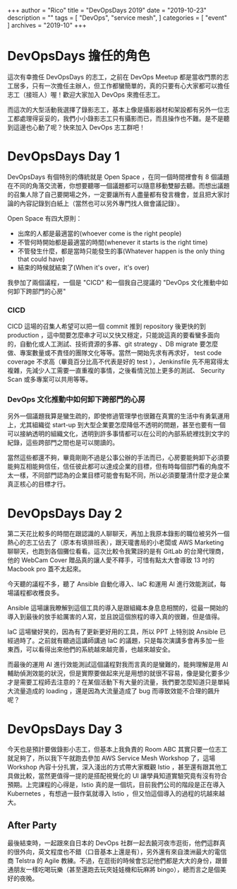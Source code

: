 +++
author = "Rico"
title = "DevOpsDays 2019"
date = "2019-10-23"
description = ""
tags = [
    "DevOps",
    "service mesh",
]
categories = [
    "event"
]
archives = "2019-10"
+++

# DevOpsDays 擔任的角色

這次有幸擔任 DevOpsDays 的志工，之前在 DevOps Meetup 都是當收門票的志工居多，只有一次擔任主辦人，但工作都蠻簡單的，真的只要有心大家都可以擔任志工（接班人）喔！歡迎大家加入 DevOps 來擔任志工。

而這次的大型活動我選擇了錄影志工，基本上像是攝影器材和架設都有另外一位志工都處理得妥妥的，我們小小錄影志工只有攝影而已，而且操作也不難。是不是聽到這邊也心動了呢？快來加入 DevOps 志工群吧！

# DevOpsDays Day 1

DevOpsDays 有個特別的傳統就是 Open Space ，在同一個時間裡會有 8 個議題在不同的角落交流著，你想要聽哪一個議題都可以隨意移動雙腳去聽。而想出議題的召集人除了自己要開場之外，一定要讓所有人盡量都有發言機會，並且把大家討論的內容記錄到白紙上（當然也可以另外專門找人做會議記錄）。

Open Space 有四大原則：

* 出席的人都是最適當的(whoever come is the right people)
* 不管何時開始都是最適當的時間(whenever it starts is the right time)
* 不管發生什麼，都是當時只能發生的事(Whatever happen is the only thing that could have)
* 結束的時候就結束了(When it's over，it's over)

我參加了兩個議程，一個是 "CICD" 和一個我自己提議的 "DevOps 文化推動中如何卸下跨部門的心房"

### CICD
CICD 這場的召集人希望可以把一個 commit 推到 repository 後更快的到 production ，這中間要怎麼串才可以又快又穩定，只能說這真的要看蠻多面向的，自動化或人工測試、技術資源的多寡、git strategy 、DB migrate 要怎麼做、專案數量或不責怪的團隊文化等等。當然一開始先求有再求好， test code coverage 不求高（畢竟百分比高不代表是好的 test ），Jenkinsfile 先不用寫得太複雜，先減少人工需要一直重複的事情，之後看情況加上更多的測試、 Security Scan 或多專案可以共用等等。

### DevOps 文化推動中如何卸下跨部門的心房
另外一個議題我算是蠻生疏的，即使修過管理學也很難在真實的生活中有勇氣運用上，尤其組織從 start-up 到大型企業要怎麼降低不透明的問題，甚至也要有一個可以接納透明的組織文化，透明到許多事情都可以在公司的內部系統裡找到文字的紀錄，這些跨部門之間也是可以閱讀的。

當然這些都還不夠，畢竟剛剛不過是公事公辦的手法而已，心房要能夠卸下必須要能夠互相能夠信任，信任彼此都可以達成企業的目標，但有時每個部門看的角度不太一樣，不同部門認為的企業目標可能會有點不同，所以必須要釐清什麼才是企業真正核心的目標才行。

# DevOpsDays Day 2

第二天花比較多的時間在跟認識的人聊聊天，再加上我原本錄影的職位被另外一個熱心的志工佔去了（原本有填排班表），跟天瓏書局的小老闆或 AWS Marketing 聊聊天，也跑到各個攤位看看。這次比較令我驚訝的是有 GitLab 的台灣代理商，他的 WebCam Cover 贈品真的讓人愛不釋手，可惜有點太大會導致 13 吋的 Macbook pro 蓋不太起來。

今天聽的議程不多，聽了 Ansible 自動化導入、IaC 和運用 AI 進行效能測試，每場議程都收穫良多。

Ansible 這場讓我瞭解到這個工具的導入是跟組織本身息息相關的，從最一開始的導入到最後的放手給厲害的人寫，並且說這個旅程的導入真的很難，但是值得。

IaC 這場蠻好笑的，因為有了更新更好用的工具，所以 PPT 上特別說 Ansible 已經過時了。之前就有聽過這講師講過 IaC 的議題，只是每次演講多會再多加一些東西，可以看得出來他們的系統越來越完善，也越來越安全。

而最後的運用 AI 進行效能測試這個議程對我而言真的是蠻難的，能夠理解是用 AI 輔助偵測效能的狀況，但是實際要做起來光是用想的就很不容易，像是變化要多少才是需要工程師去注意的？在某個活動下有大量的流量，我們要怎麼知道只是單純大流量造成的 loading ，還是因為大流量造成了 bug 而導致效能不合理的飆升呢？

# DevOpsDays Day 3

今天也是預計要做錄影小志工，但基本上我負責的 Room ABC 其實只要一位志工就足夠了，所以我下午就跑去參加 AWS Service Mesh Workshop 了，這場 Workshop 內容十分扎實，深入淺出的方式帶大家概觀 Istio ，甚至還有跟其他工具做比較，當然更值得一提的是搭配視覺化的 UI 讓學員知道實驗究竟有沒有符合預期。上完課程的心得是，Istio 真的是一個坑，目前我們公司的階段是正在導入 Kubernetes ，有想過一鼓作氣就導入 Istio ，但又怕這個導入的過程的坑越來越大。

## After Party
最後結束時，一起跟來自日本的 DevOps 社群一起去饒河夜市逛街，他們這群真的很外向，英文程度也不錯（口音基本上還是有），另外還有來自澳洲最大的電信商 Telstra 的 Agile 教練。不過，在逛街的時候會忘記他們都是大大的身份，跟普通朋友一樣吃喝玩樂（甚至還跑去玩夾娃娃機和玩麻將 bingo），總而言之是個美好的夜晚。
